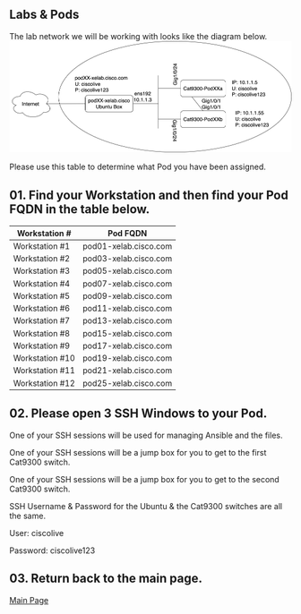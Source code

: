 ## Labs & Pods

The lab network we will be working with looks like the diagram below. 
<img src="/images/network-diagram.png" alt="DEVWKS-2008 Network Diagram" width=600>

Please use this table to determine what Pod you have been assigned. 

## 01. Find your Workstation and then find your Pod FQDN in the table below. 

| Workstation #  | Pod FQDN  |
| -------------- | ----------- |
| Workstation #1  | pod01-xelab.cisco.com   |
| Workstation #2  | pod03-xelab.cisco.com   |
| Workstation #3  | pod05-xelab.cisco.com   |
| Workstation #4  | pod07-xelab.cisco.com   |
| Workstation #5  | pod09-xelab.cisco.com   |
| Workstation #6  | pod11-xelab.cisco.com   |
| Workstation #7  | pod13-xelab.cisco.com   |
| Workstation #8  | pod15-xelab.cisco.com   |
| Workstation #9  | pod17-xelab.cisco.com   |
| Workstation #10  | pod19-xelab.cisco.com   |
| Workstation #11  | pod21-xelab.cisco.com   |
| Workstation #12  | pod25-xelab.cisco.com   |



## 02. Please open 3 SSH Windows to  your Pod. 
One of your SSH sessions will be used for managing Ansible and the files. 

One of your SSH sessions will be a jump box for you to get to the first Cat9300 switch. 

One of your SSH sessions will be a jump box for you to get to the second Cat9300 switch.


SSH Username & Password for the Ubuntu & the Cat9300 switches are all the same.

User: ciscolive

Password: ciscolive123


## 03. Return back to the main page. 

[Main Page](/README.md)




